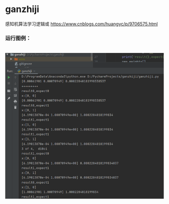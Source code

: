 # ganzhiji
感知机算法学习逻辑或
https://www.cnblogs.com/huangyc/p/9706575.html


### 运行图例：<br><br>

![效果展示](https://github.com/ZHAOJIABO/ganzhiji/blob/master/123.png)
<br><br>
